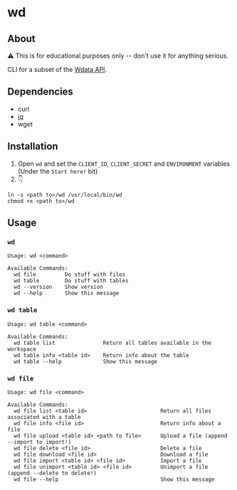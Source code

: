# wd

## About

⚠️ This is for educational purposes only -- don't use it for anything serious.

CLI for a subset of the [Wdata API](https://developers.workiva.com/workiva-wdata).

## Dependencies

* curl
* [jq](https://stedolan.github.io/jq)
* wget

## Installation

1. Open `wd` and set the `CLIENT_ID`, `CLIENT_SECRET` and `ENVIRONMENT` variables (Under the `Start here!` bit)
2. 👇

```
ln -s <path to>/wd /usr/local/bin/wd
chmod +x <path to>/wd
```

## Usage

### `wd`

```
Usage: wd <command>

Available Commands:
  wd file         Do stuff with files
  wd table        Do stuff with tables
  wd --version    Show version
  wd --help       Show this message
```

### `wd table`

```
Usage: wd table <command>

Available Commands:
  wd table list               Return all tables available in the workspace
  wd table info <table id>    Return info about the table
  wd table --help             Show this message

```

### `wd file`

```
Usage: wd file <command>

Available Commands:
  wd file list <table id>                       Return all files associated with a table
  wd file info <file id>                        Return info about a file
  wd file upload <table id> <path to file>      Upload a file (append --import to import!)
  wd file delete <file id>                      Delete a file
  wd file download <file id>                    Download a file
  wd file import <table id> <file id>           Import a file
  wd file unimport <table id> <file id>         Unimport a file (append --delete to delete!)
  wd file --help                                Show this message
```
